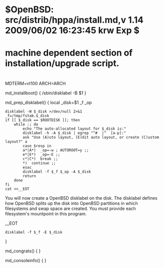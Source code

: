#	$OpenBSD: src/distrib/hppa/install.md,v 1.14 2009/06/02 16:23:45 krw Exp $
#
# machine dependent section of installation/upgrade script.
#

MDTERM=vt100
ARCH=ARCH

md_installboot() {
	/sbin/disklabel -B $1
}

md_prep_disklabel() {
	local _disk=$1 _f _op

	disklabel -W $_disk >/dev/null 2>&1
	_f=/tmp/fstab.$_disk
	if [[ $_disk == $ROOTDISK ]]; then
		while :; do
			echo "The auto-allocated layout for $_disk is:"
			disklabel -h -A $_disk | egrep "^#  |^  [a-p]:"
			ask "Use (A)uto layout, (E)dit auto layout, or create (C)ustom layout?" a
			case $resp in
			a*|A*)	_op=-w ; AUTOROOT=y ;;
			e*|E*)	_op=-E ;;
			c*|C*)	break ;;
			*)	continue ;;
			esac
			disklabel -f $_f $_op -A $_disk
			return
		done
	fi
	cat <<__EOT
You will now create a OpenBSD disklabel on the disk.  The disklabel defines
how OpenBSD splits up the disk into OpenBSD partitions in which filesystems
and swap space are created.  You must provide each filesystem's mountpoint
in this program.

__EOT

	disklabel -f $_f -E $_disk
}

md_congrats() {
}

md_consoleinfo() {
}
